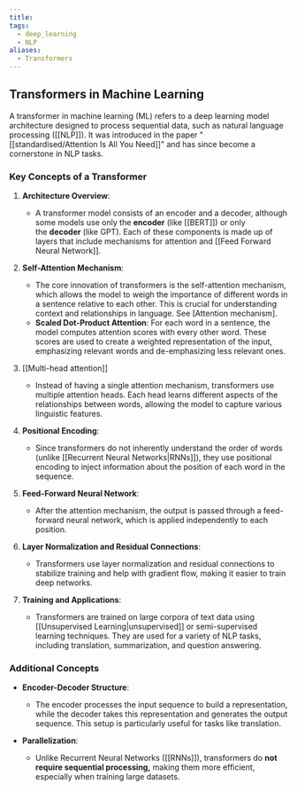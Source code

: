 ```yaml
---
title: 
tags:
  - deep_learning
  - NLP
aliases:
  - Transformers
---
```

## Transformers in Machine Learning

A transformer in machine learning (ML) refers to a deep learning model architecture designed to process sequential data, such as natural language processing ([[NLP]]). It was introduced in the paper "[[standardised/Attention Is All You Need]]" and has since become a cornerstone in NLP tasks.

### Key Concepts of a Transformer

1. **Architecture Overview**:
    
    - A transformer model consists of an encoder and a decoder, although some models use only the **encoder** (like [[BERT]]) or only the **decoder** (like GPT). Each of these components is made up of layers that include mechanisms for attention and [[Feed Forward Neural Network]].

1. **Self-Attention Mechanism**:
    
    - The core innovation of transformers is the self-attention mechanism, which allows the model to weigh the importance of different words in a sentence relative to each other. This is crucial for understanding context and relationships in language. See [Attention mechanism].
    - **Scaled Dot-Product Attention**: For each word in a sentence, the model computes attention scores with every other word. These scores are used to create a weighted representation of the input, emphasizing relevant words and de-emphasizing less relevant ones.

1. [[Multi-head attention]]
    
    - Instead of having a single attention mechanism, transformers use multiple attention heads. Each head learns different aspects of the relationships between words, allowing the model to capture various linguistic features.

1. **Positional Encoding**:
    
    - Since transformers do not inherently understand the order of words (unlike [[Recurrent Neural Networks|RNNs]]), they use positional encoding to inject information about the position of each word in the sequence.
5. **Feed-Forward Neural Network**:
    
    - After the attention mechanism, the output is passed through a feed-forward neural network, which is applied independently to each position.
6. **Layer Normalization and Residual Connections**:
    
    - Transformers use layer normalization and residual connections to stabilize training and help with gradient flow, making it easier to train deep networks.
7. **Training and Applications**:
    
    - Transformers are trained on large corpora of text data using [[Unsupervised Learning|unsupervised]] or semi-supervised learning techniques. They are used for a variety of NLP tasks, including translation, summarization, and question answering.

### Additional Concepts

- **Encoder-Decoder Structure**:
    
    - The encoder processes the input sequence to build a representation, while the decoder takes this representation and generates the output sequence. This setup is particularly useful for tasks like translation.

- **Parallelization**:
    
    - Unlike Recurrent Neural Networks ([[RNNs]]), transformers do **not require sequential processing,** making them more efficient, especially when training large datasets.